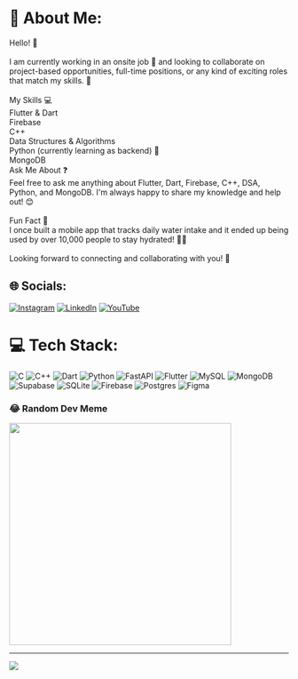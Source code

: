 # 💫 About Me:
Hello! 👋<br><br>I am currently working in an onsite job 🏢 and looking to collaborate on project-based opportunities, full-time positions, or any kind of exciting roles that match my skills. 🚀<br><br>My Skills 💻<br>Flutter & Dart<br>Firebase<br>C++<br>Data Structures & Algorithms<br>Python (currently learning as backend) 🐍<br>MongoDB<br>Ask Me About ❓<br>Feel free to ask me anything about Flutter, Dart, Firebase, C++, DSA, Python, and MongoDB. I'm always happy to share my knowledge and help out! 😊<br><br>Fun Fact 🎉<br>I once built a mobile app that tracks daily water intake and it ended up being used by over 10,000 people to stay hydrated! 🚰💧<br><br>Looking forward to connecting and collaborating with you! 🤝


## 🌐 Socials:
[![Instagram](https://img.shields.io/badge/Instagram-%23E4405F.svg?logo=Instagram&logoColor=white)](https://instagram.com/codingwithzohaib) [![LinkedIn](https://img.shields.io/badge/LinkedIn-%230077B5.svg?logo=linkedin&logoColor=white)](https://linkedin.com/in/muhammad-zohaib-55b0aa27b) [![YouTube](https://img.shields.io/badge/YouTube-%23FF0000.svg?logo=YouTube&logoColor=white)](https://youtube.com/@codingwithzohaib) 

# 💻 Tech Stack:
![C](https://img.shields.io/badge/c-%2300599C.svg?style=for-the-badge&logo=c&logoColor=white) ![C++](https://img.shields.io/badge/c++-%2300599C.svg?style=for-the-badge&logo=c%2B%2B&logoColor=white) ![Dart](https://img.shields.io/badge/dart-%230175C2.svg?style=for-the-badge&logo=dart&logoColor=white) ![Python](https://img.shields.io/badge/python-3670A0?style=for-the-badge&logo=python&logoColor=ffdd54) ![FastAPI](https://img.shields.io/badge/FastAPI-005571?style=for-the-badge&logo=fastapi) ![Flutter](https://img.shields.io/badge/Flutter-%2302569B.svg?style=for-the-badge&logo=Flutter&logoColor=white) ![MySQL](https://img.shields.io/badge/mysql-4479A1.svg?style=for-the-badge&logo=mysql&logoColor=white) ![MongoDB](https://img.shields.io/badge/MongoDB-%234ea94b.svg?style=for-the-badge&logo=mongodb&logoColor=white) ![Supabase](https://img.shields.io/badge/Supabase-3ECF8E?style=for-the-badge&logo=supabase&logoColor=white) ![SQLite](https://img.shields.io/badge/sqlite-%2307405e.svg?style=for-the-badge&logo=sqlite&logoColor=white) ![Firebase](https://img.shields.io/badge/firebase-a08021?style=for-the-badge&logo=firebase&logoColor=ffcd34) ![Postgres](https://img.shields.io/badge/postgres-%23316192.svg?style=for-the-badge&logo=postgresql&logoColor=white) ![Figma](https://img.shields.io/badge/figma-%23F24E1E.svg?style=for-the-badge&logo=figma&logoColor=white)



### 😂 Random Dev Meme
<img src='https://memer-new.vercel.app/' style="height: 400px;"/>

---
[![](https://visitcount.itsvg.in/api?id=Zohaib521321&icon=4&color=3)](https://visitcount.itsvg.in)

<!-- Proudly created with GPRM ( https://gprm.itsvg.in ) -->
